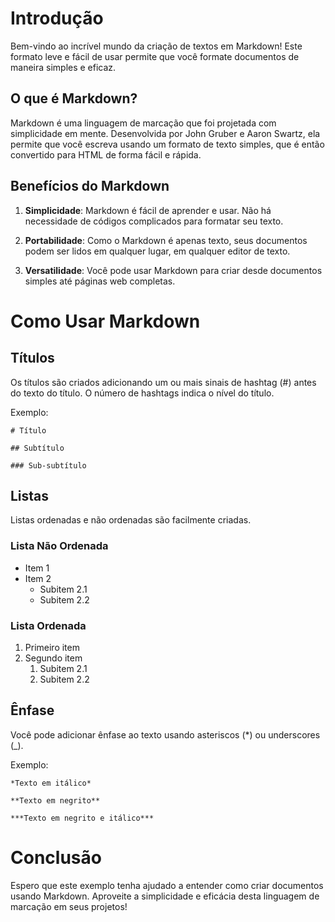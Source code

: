 # Introdução

Bem-vindo ao incrível mundo da criação de textos em Markdown! Este formato leve e fácil de usar permite que você formate documentos de maneira simples e eficaz.

## O que é Markdown?

Markdown é uma linguagem de marcação que foi projetada com simplicidade em mente. Desenvolvida por John Gruber e Aaron Swartz, ela permite que você escreva usando um formato de texto simples, que é então convertido para HTML de forma fácil e rápida.

## Benefícios do Markdown

1. **Simplicidade**: Markdown é fácil de aprender e usar. Não há necessidade de códigos complicados para formatar seu texto.

2. **Portabilidade**: Como o Markdown é apenas texto, seus documentos podem ser lidos em qualquer lugar, em qualquer editor de texto.

3. **Versatilidade**: Você pode usar Markdown para criar desde documentos simples até páginas web completas.

# Como Usar Markdown

## Títulos

Os títulos são criados adicionando um ou mais sinais de hashtag (#) antes do texto do título. O número de hashtags indica o nível do título.

Exemplo:

```
# Título

## Subtítulo

### Sub-subtítulo
```

## Listas

Listas ordenadas e não ordenadas são facilmente criadas.

### Lista Não Ordenada
- Item 1
- Item 2
  - Subitem 2.1
  - Subitem 2.2

### Lista Ordenada
1. Primeiro item
2. Segundo item
   1. Subitem 2.1
   2. Subitem 2.2

## Ênfase

Você pode adicionar ênfase ao texto usando asteriscos (*) ou underscores (_).

Exemplo:

```
*Texto em itálico*

**Texto em negrito**

***Texto em negrito e itálico***
```

# Conclusão

Espero que este exemplo tenha ajudado a entender como criar documentos usando Markdown. Aproveite a simplicidade e eficácia desta linguagem de marcação em seus projetos!
